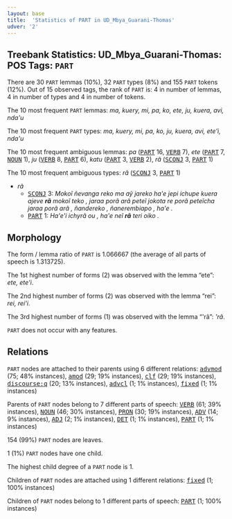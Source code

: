 ```yaml
---
layout: base
title:  'Statistics of PART in UD_Mbya_Guarani-Thomas'
udver: '2'
---
```


## Treebank Statistics: UD_Mbya_Guarani-Thomas: POS Tags: `PART`

There are 30 `PART` lemmas (10%), 32 `PART` types (8%) and 155 `PART` tokens (12%).
Out of 15 observed tags, the rank of `PART` is: 4 in number of lemmas, 4 in number of types and 4 in number of tokens.

The 10 most frequent `PART` lemmas: <em>ma, kuery, mi, pa, ko, ete, ju, kuera, avi, nda'u</em>

The 10 most frequent `PART` types:  <em>ma, kuery, mi, pa, ko, ju, kuera, avi, ete'i, nda'u</em>

The 10 most frequent ambiguous lemmas: <em>pa</em> (<tt><a href="gun_thomas-pos-PART.html">PART</a></tt> 16, <tt><a href="gun_thomas-pos-VERB.html">VERB</a></tt> 7), <em>ete</em> (<tt><a href="gun_thomas-pos-PART.html">PART</a></tt> 7, <tt><a href="gun_thomas-pos-NOUN.html">NOUN</a></tt> 1), <em>ju</em> (<tt><a href="gun_thomas-pos-VERB.html">VERB</a></tt> 8, <tt><a href="gun_thomas-pos-PART.html">PART</a></tt> 6), <em>katu</em> (<tt><a href="gun_thomas-pos-PART.html">PART</a></tt> 3, <tt><a href="gun_thomas-pos-VERB.html">VERB</a></tt> 2), <em>rã</em> (<tt><a href="gun_thomas-pos-SCONJ.html">SCONJ</a></tt> 3, <tt><a href="gun_thomas-pos-PART.html">PART</a></tt> 1)

The 10 most frequent ambiguous types:  <em>rã</em> (<tt><a href="gun_thomas-pos-SCONJ.html">SCONJ</a></tt> 3, <tt><a href="gun_thomas-pos-PART.html">PART</a></tt> 1)


* <em>rã</em>
  * <tt><a href="gun_thomas-pos-SCONJ.html">SCONJ</a></tt> 3: <em>Mokoĩ ñevanga reko ma aỹ jareko ha'e jepi ichupe kuera ajeve <b>rã</b> mokoĩ teko , jaraa porã arã peteĩ jokota re porã peteĩcha jaraa porã arã , ñandereko , ñanerembiapo , ha'e .</em>
  * <tt><a href="gun_thomas-pos-PART.html">PART</a></tt> 1: <em>Ha'e'i ichyrã ou , ha'e neĩ <b>rã</b> teri oiko .</em>

## Morphology

The form / lemma ratio of `PART` is 1.066667 (the average of all parts of speech is 1.313725).

The 1st highest number of forms (2) was observed with the lemma “ete”: <em>ete, ete'i</em>.

The 2nd highest number of forms (2) was observed with the lemma “rei”: <em>rei, rei'i</em>.

The 3rd highest number of forms (1) was observed with the lemma “'rã”: <em>'rã</em>.

`PART` does not occur with any features.


## Relations

`PART` nodes are attached to their parents using 6 different relations: <tt><a href="gun_thomas-dep-advmod.html">advmod</a></tt> (75; 48% instances), <tt><a href="gun_thomas-dep-amod.html">amod</a></tt> (29; 19% instances), <tt><a href="gun_thomas-dep-clf.html">clf</a></tt> (29; 19% instances), <tt><a href="gun_thomas-dep-discourse-q.html">discourse:q</a></tt> (20; 13% instances), <tt><a href="gun_thomas-dep-advcl.html">advcl</a></tt> (1; 1% instances), <tt><a href="gun_thomas-dep-fixed.html">fixed</a></tt> (1; 1% instances)

Parents of `PART` nodes belong to 7 different parts of speech: <tt><a href="gun_thomas-pos-VERB.html">VERB</a></tt> (61; 39% instances), <tt><a href="gun_thomas-pos-NOUN.html">NOUN</a></tt> (46; 30% instances), <tt><a href="gun_thomas-pos-PRON.html">PRON</a></tt> (30; 19% instances), <tt><a href="gun_thomas-pos-ADV.html">ADV</a></tt> (14; 9% instances), <tt><a href="gun_thomas-pos-ADJ.html">ADJ</a></tt> (2; 1% instances), <tt><a href="gun_thomas-pos-DET.html">DET</a></tt> (1; 1% instances), <tt><a href="gun_thomas-pos-PART.html">PART</a></tt> (1; 1% instances)

154 (99%) `PART` nodes are leaves.

1 (1%) `PART` nodes have one child.

The highest child degree of a `PART` node is 1.

Children of `PART` nodes are attached using 1 different relations: <tt><a href="gun_thomas-dep-fixed.html">fixed</a></tt> (1; 100% instances)

Children of `PART` nodes belong to 1 different parts of speech: <tt><a href="gun_thomas-pos-PART.html">PART</a></tt> (1; 100% instances)

